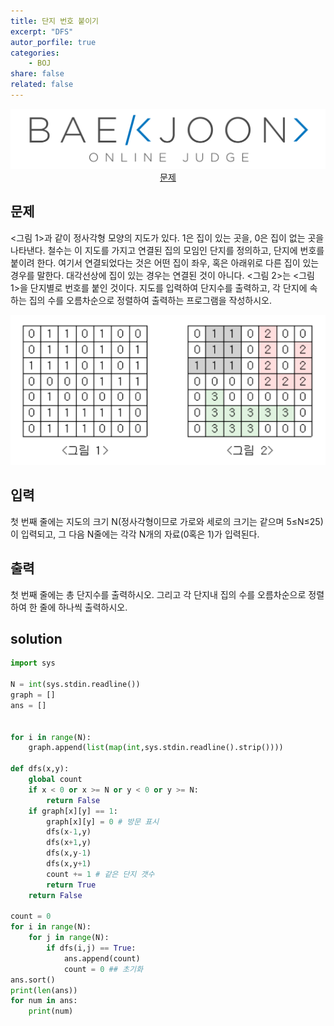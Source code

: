 ```yaml
---
title: 단지 번호 붙이기
excerpt: "DFS"
autor_porfile: true
categories:
    - BOJ
share: false
related: false
---
```

<div><img src="../../assets/images/bojLogo.png"/></div>
<div align="center"><a href="https://www.acmicpc.net/problem/2667">문제</a></div>

## 문제
<그림 1>과 같이 정사각형 모양의 지도가 있다. 1은 집이 있는 곳을, 0은 집이 없는 곳을 나타낸다. 철수는 이 지도를 가지고 연결된 집의 모임인 단지를 정의하고, 단지에 번호를 붙이려 한다. 여기서 연결되었다는 것은 어떤 집이 좌우, 혹은 아래위로 다른 집이 있는 경우를 말한다. 대각선상에 집이 있는 경우는 연결된 것이 아니다. <그림 2>는 <그림 1>을 단지별로 번호를 붙인 것이다. 지도를 입력하여 단지수를 출력하고, 각 단지에 속하는 집의 수를 오름차순으로 정렬하여 출력하는 프로그램을 작성하시오.

<p align="center"><img src="../../assets/images/blogImg/2021-12-20-1.PNG"></p>

## 입력
첫 번째 줄에는 지도의 크기 N(정사각형이므로 가로와 세로의 크기는 같으며 5≤N≤25)이 입력되고, 그 다음 N줄에는 각각 N개의 자료(0혹은 1)가 입력된다.

## 출력
첫 번째 줄에는 총 단지수를 출력하시오. 그리고 각 단지내 집의 수를 오름차순으로 정렬하여 한 줄에 하나씩 출력하시오.

## solution
~~~python
import sys

N = int(sys.stdin.readline())
graph = []
ans = []


for i in range(N):
    graph.append(list(map(int,sys.stdin.readline().strip())))

def dfs(x,y):
    global count
    if x < 0 or x >= N or y < 0 or y >= N:
        return False
    if graph[x][y] == 1:
        graph[x][y] = 0 # 방문 표시
        dfs(x-1,y)
        dfs(x+1,y)
        dfs(x,y-1)
        dfs(x,y+1)
        count += 1 # 같은 단지 갯수
        return True
    return False

count = 0
for i in range(N):
    for j in range(N):
        if dfs(i,j) == True:
            ans.append(count)
            count = 0 ## 초기화
ans.sort() 
print(len(ans))
for num in ans:
    print(num)
~~~